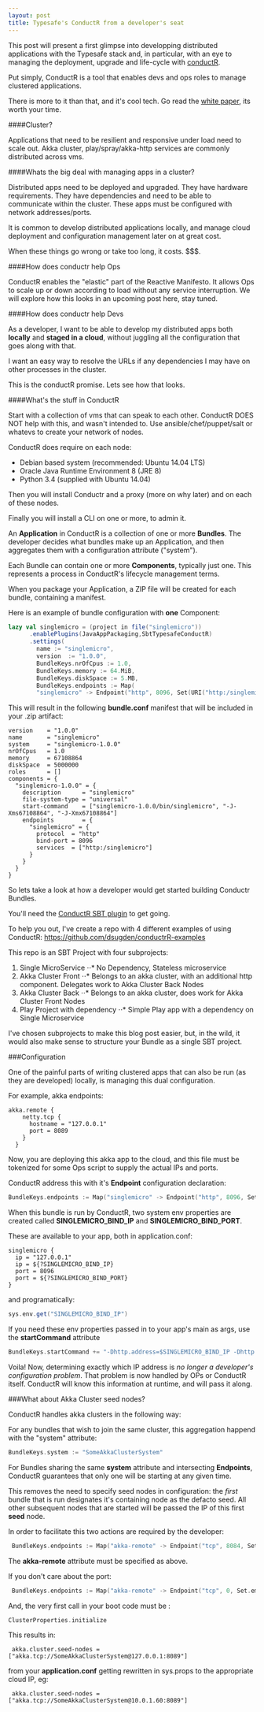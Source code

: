 ```yaml
---
layout: post
title: Typesafe's ConductR from a developer's seat
---
```


This post will present a first glimpse into developping distributed applications with the Typesafe stack and, in particular, with an eye to managing the deployment, upgrade and life-cycle with [conductR](http://typesafe.com/products/conductr).

Put simply, ConductR is a tool that enables devs and ops roles to manage clustered applications.

There is more to it than that, and it's cool tech. Go read the [white paper](http://info.typesafe.com/COLL-20XX-ConductR-WP_LP.html?lst=WS&lsd=COLL-20XX-ConductR-WP&_ga=1.64711343.1443869017.1408561680), its worth your time.

####Cluster?

Applications that need to be resilient and responsive under load need to scale out. Akka cluster, play/spray/akka-http services are commonly distributed across vms. 

####Whats the big deal with managing apps in a cluster?

Distributed apps need to be deployed and upgraded. They have hardware requirements. They have dependencies and need to be able to communicate within the cluster. These apps must be configured with network addresses/ports.

It is common to develop distributed applications locally, and manage cloud deployment and configuration management later on at great cost. 

When these things go wrong or take too long, it costs. $$$.

####How does conductr help Ops

ConductR enables the "elastic" part of the Reactive Manifesto. It allows Ops to scale up or down according to load without any service interruption. We will explore how this looks in an upcoming post here, stay tuned. 


####How does conductr help Devs

As a developer, I want to be able to develop my distributed apps both **locally** and **staged in a cloud**, without juggling all the configuration that goes along with that.

I want an easy way to resolve the URLs if any dependencies I may have on other processes in the cluster.

This is the conductR promise. Lets see how that looks.

####What's the stuff in ConductR

Start with a collection of vms that can speak to each other. ConductR DOES NOT help with this, and wasn't intended to. Use ansible/chef/puppet/salt or whatevs to create your network of nodes. 

ConductR does require on each node:
* Debian based system (recommended: Ubuntu 14.04 LTS)
* Oracle Java Runtime Environment 8 (JRE 8)
* Python 3.4 (supplied with Ubuntu 14.04)

Then you will install Conductr and a proxy (more on why later) and on each of these nodes.

Finally you will install a CLI on one or more, to admin it.

An **Application** in ConductR is a collection of one or more **Bundles**. The developer decides what bundles make up an Application, and then aggregates them with a configuration attribute ("system").

Each Bundle can contain one or more **Components**, typically just one. This represents a process in ConductR's lifecycle management terms.

When you package your Application, a ZIP file will be created for each bundle, containing a manifest.

Here is an example of bundle configuration with **one** Component:

```scala
lazy val singlemicro = (project in file("singlemicro"))
      .enablePlugins(JavaAppPackaging,SbtTypesafeConductR)
      .settings(
        name := "singlemicro",
        version  := "1.0.0",
        BundleKeys.nrOfCpus := 1.0,
        BundleKeys.memory := 64.MiB,
        BundleKeys.diskSpace := 5.MB,
        BundleKeys.endpoints := Map(
        "singlemicro" -> Endpoint("http", 8096, Set(URI("http:/singlemicro")))))
```
This will result in the following **bundle.conf** manifest that will be included in your .zip artifact:


```
version    = "1.0.0"
name       = "singlemicro"
system     = "singlemicro-1.0.0"
nrOfCpus   = 1.0
memory     = 67108864
diskSpace  = 5000000
roles      = []
components = {
  "singlemicro-1.0.0" = {
    description      = "singlemicro"
    file-system-type = "universal"
    start-command    = ["singlemicro-1.0.0/bin/singlemicro", "-J-Xms67108864", "-J-Xmx67108864"]
    endpoints        = {
      "singlemicro" = {
        protocol  = "http"
        bind-port = 8096
        services  = ["http:/singlemicro"]
      }
    }
  }
}
```

So lets take a look at how a developer would get started building Conductr Bundles.

You'll need the [ConductR SBT plugin](https://github.com/sbt/sbt-typesafe-conductr) to get going.

To help you out, I've create a repo with 4 different examples of using ConductR: https://github.com/dsugden/conductrR-examples

This repo is an SBT Project with four subprojects:
 
1. Single MicroService
⋅⋅* No Dependency, Stateless microservice
2. Akka Cluster Front
⋅⋅* Belongs to an akka cluster, with an additional http component. Delegates work to Akka Cluster Back Nodes
3. Akka Cluster Back
⋅⋅* Belongs to an akka cluster, does work for Akka Cluster Front Nodes  
4. Play Project with dependency
⋅⋅* Simple Play app with a dependency on Single Microservice

I've chosen subprojects to make this blog post easier, but, in the wild, it would also make sense to structure your Bundle as a single SBT project.


###Configuration

One of the painful parts of writing clustered apps that can also be run (as they are developed) locally, is managing this dual configuration.

For example, akka endpoints:

```
akka.remote {
    netty.tcp {
      hostname = "127.0.0.1"
      port = 8089
    }
  }
```

Now, you are deploying this akka app to the cloud, and this file must be tokenized for some Ops script to supply the actual IPs and ports.

ConductR address this with it's **Endpoint** configuration declaration:

```scala
BundleKeys.endpoints := Map("singlemicro" -> Endpoint("http", 8096, Set(URI("http:/singlemicroservice"))))
```

When this bundle is run by ConductR, two system env properties are created called **SINGLEMICRO_BIND_IP** and **SINGLEMICRO_BIND_PORT**.

These are available to your app, both in application.conf:

```
singlemicro {
  ip = "127.0.0.1"
  ip = ${?SINGLEMICRO_BIND_IP}
  port = 8096
  port = ${?SINGLEMICRO_BIND_PORT}
}
```

and programatically:

```scala
sys.env.get("SINGLEMICRO_BIND_IP")
```

If you need these env properties passed in to your app's main as args, use the **startCommand** attribute

```scala
BundleKeys.startCommand += "-Dhttp.address=$SINGLEMICRO_BIND_IP -Dhttp.port=$SINGLEMICRO_BIND_PORT"
```

Voila!  Now, determining exactly which IP address is *no longer a developer's configuration problem*. That problem is now handled by OPs or ConductR itself. ConductR will know this information at runtime, and will pass it along.


###What about Akka Cluster seed nodes? 

ConductR handles akka clusters in the following way:

For any bundles that wish to join the same cluster, this aggregation happend with the "system" attribute:

```scala
BundleKeys.system := "SomeAkkaClusterSystem"
```

For Bundles sharing the same **system** attribute and intersecting **Endpoints**, ConductR guarantees that only one
will be starting at any given time.

This removes the need to specify seed nodes in configuration: the *first* bundle that is run designates it's containing node as the defacto seed. All other subsequent nodes that are started will be passed the IP of this first **seed** node.

In order to facilitate this two actions are required by the developer:
```scala
 BundleKeys.endpoints := Map("akka-remote" -> Endpoint("tcp", 8084, Set.empty))
```
The **akka-remote** attribute must be specified as above.

If you don't care about the port:
```scala
 BundleKeys.endpoints := Map("akka-remote" -> Endpoint("tcp", 0, Set.empty))
```

And, the very first call in your boot code must be :
```scala
ClusterProperties.initialize
```

This results in:
```
 akka.cluster.seed-nodes = ["akka.tcp://SomeAkkaClusterSystem@127.0.0.1:8089"]
```
from your **application.conf** getting rewritten in sys.props to the appropriate cloud IP, eg:

```
 akka.cluster.seed-nodes = ["akka.tcp://SomeAkkaClusterSystem@10.0.1.60:8089"]
```



















































        
























